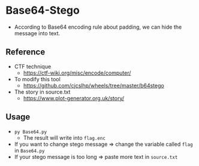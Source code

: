 # Base64-Stego

- According to Base64 encoding rule about padding, we can hide the message into text.

## Reference

- CTF technique
  - https://ctf-wiki.org/misc/encode/computer/
- To modify this tool
  - https://github.com/cjcslhp/wheels/tree/master/b64stego
- The story in source.txt
  - https://www.plot-generator.org.uk/story/

## Usage

- `py Base64.py`
  - The result will write into `flag.enc`
- If you want to change stego message => change the variable called `flag` in `Base64.py`
- If your stego message is too long => paste more text in `source.txt`
